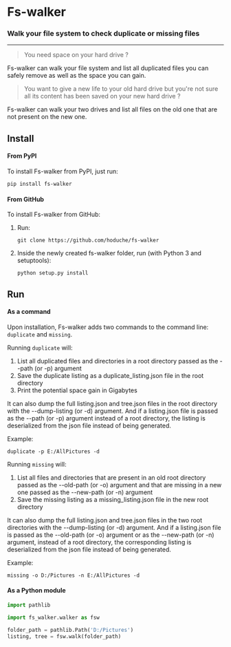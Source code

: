 # Fs-walker

### Walk your file system to check duplicate or missing files
___

>You need space on your hard drive ?

Fs-walker can walk your file system and list all duplicated files you can safely remove as well as the space you can gain.

>You want to give a new life to your old hard drive but you're not sure all its content has been saved on your new hard drive ?

Fs-walker can walk your two drives and list all files on the old one that are not present on the new one. 

## Install

#### From PyPI
To install Fs-walker from PyPI, just run:

```
pip install fs-walker
```

#### From GitHub
To install Fs-walker from GitHub:
1. Run:
    ```
    git clone https://github.com/hoduche/fs-walker
    ```
2. Inside the newly created fs-walker folder, run (with Python 3 and setuptools):
    ```
    python setup.py install
    ```

## Run

#### As a command
Upon installation, Fs-walker adds two commands to the command line: `duplicate` and `missing`.

Running `duplicate` will:
1. List all duplicated files and directories in a root directory passed as the --path (or -p) argument
2. Save the duplicate listing as a duplicate_listing.json file in the root directory
3. Print the potential space gain in Gigabytes

It can also dump the full listing.json and tree.json files in the root directory with the --dump-listing (or -d) argument.
And if a listing.json file is passed as the --path (or -p) argument instead of a root directory, the listing is deserialized from the json file instead of being generated.

Example:
```
duplicate -p E:/AllPictures -d
```

Running `missing` will:
1. List all files and directories that are present in an old root directory passed as the --old-path (or -o) argument and that are missing in a new one passed as the --new-path (or -n) argument
2. Save the missing listing as a missing_listing.json file in the new root directory

It can also dump the full listing.json and tree.json files in the two root directories with the --dump-listing (or -d) argument.
And if a listing.json file is passed as the --old-path (or -o) argument or as the --new-path (or -n) argument, instead of a root directory, the corresponding listing is deserialized from the json file instead of being generated.

Example:
```
missing -o D:/Pictures -n E:/AllPictures -d
```

#### As a Python module

```python
import pathlib

import fs_walker.walker as fsw

folder_path = pathlib.Path('D:/Pictures')
listing, tree = fsw.walk(folder_path)
```
